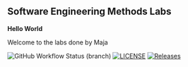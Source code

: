 ## Software Engineering Methods Labs

**Hello World** 

Welcome to the labs done by Maja

![GitHub Workflow Status (branch)](https://img.shields.io/github/actions/workflow/status/maja4h/sem/main.yml?branch=master)
[![LICENSE](https://img.shields.io/github/license/maja4h/sem.svg?style=flat-square)](https://github.com/maja4h/sem/blob/master/LICENSE)
[![Releases](https://img.shields.io/github/release/maja4h/sem/all.svg?style=flat-square)](https://github.com/maja4h/sem/releases)
